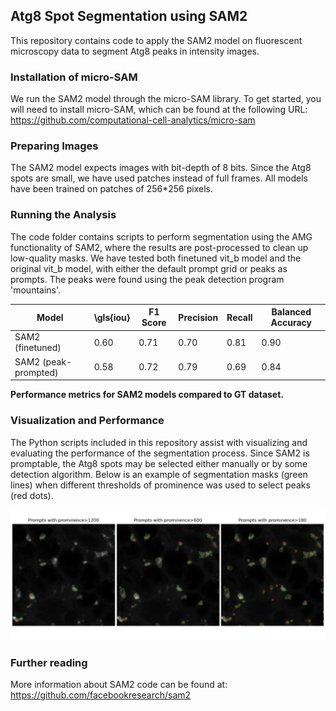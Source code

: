## Atg8 Spot Segmentation using SAM2
This repository contains code to apply the SAM2 model on fluorescent microscopy data to segment Atg8 peaks in intensity images.

### Installation of micro-SAM
We run the SAM2 model through the micro-SAM library. To get started, you will need to install micro-SAM, which can be found at the following URL: https://github.com/computational-cell-analytics/micro-sam

### Preparing Images
The SAM2 model expects images with bit-depth of 8 bits. Since the Atg8 spots are small, we have used patches instead of full frames. All models have been trained on patches of 256*256 pixels.

### Running the Analysis
The code folder contains scripts to perform segmentation using the AMG functionality of SAM2, where the results are post-processed to clean up low-quality masks. We have tested both finetuned vit_b model and the original vit_b model, with either the default prompt grid or peaks as prompts. The peaks were found using the peak detection program 'mountains'.

| Model                    | \gls{iou} | F1 Score | Precision | Recall | Balanced Accuracy |
|--------------------------|-----------|----------|-----------|--------|-------------------|
| SAM2 (finetuned)   | 0.60      | 0.71     | 0.70      | 0.81   | 0.90              |
| SAM2 (peak-prompted) | 0.58      | 0.72     | 0.79      | 0.69   | 0.84              |

**Performance metrics for SAM2 models compared to GT dataset.**


### Visualization and Performance
The Python scripts included in this repository assist with visualizing and evaluating the performance of the segmentation process. Since SAM2 is promptable, the Atg8 spots may be selected either manually or by some detection algorithm. Below is an example of segmentation masks (green lines) when different thresholds of prominence was used to select peaks (red dots).

![Prompts](spot_segmentation/sam2/plots/sam_prompts.png)


### Further reading
More information about SAM2 code can be found at: https://github.com/facebookresearch/sam2